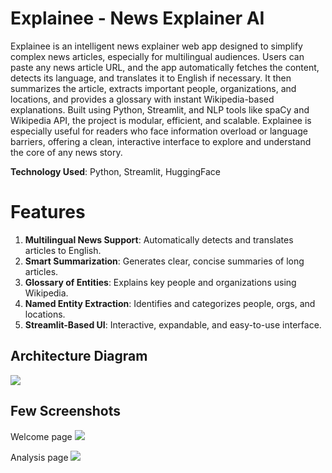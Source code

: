 
# Explainee - News Explainer AI

Explainee is an intelligent news explainer web app designed to simplify complex news articles, especially for multilingual audiences. Users can paste any news article URL, and the app automatically fetches the content, detects its language, and translates it to English if necessary. It then summarizes the article, extracts important people, organizations, and locations, and provides a glossary with instant Wikipedia-based explanations. Built using Python, Streamlit, and NLP tools like spaCy and Wikipedia API, the project is modular, efficient, and scalable. Explainee is especially useful for readers who face information overload or language barriers, offering a clean, interactive interface to explore and understand the core of any news story.

**Technology Used**: Python, Streamlit, HuggingFace

# Features

1. **Multilingual News Support**: Automatically detects and translates articles to English.
2. **Smart Summarization**: Generates clear, concise summaries of long articles.
3. **Glossary of Entities**: Explains key people and organizations using Wikipedia.
4. **Named Entity Extraction**: Identifies and categorizes people, orgs, and locations.
5. **Streamlit-Based UI**: Interactive, expandable, and easy-to-use interface.

## Architecture Diagram

![](https://github.com/user-attachments/assets/7e13a324-2695-422d-9851-b62cf6b1a58e)

## Few Screenshots

Welcome page
![](https://github.com/user-attachments/assets/7c75bd57-16dc-4254-9f5e-9f997ec79074)

Analysis page
![](https://github.com/user-attachments/assets/8010f728-2ec2-473b-bb94-bb176c178773)
